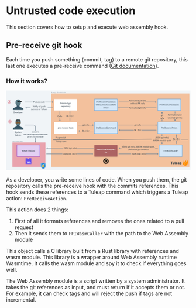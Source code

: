 # Untrusted code execution

This section covers how to setup and execute web assembly hook.

## Pre-receive git hook

Each time you push something (commit, tag) to a remote git repository, this last one executes a pre-receive
command ([Git documentation](https://git-scm.com/docs/githooks#pre-receive)).

### How it works?

![Overview of pre-receive hook operation](./images/untrusted-code-exec.png)

As a developer, you write some lines of code. When you push them, the git repository calls the pre-receive hook with the
commits references. This hook sends these references to a Tuleap command which triggers a Tuleap
action: `PreReceiveAction`.

This action does 2 things:

1. First of all it formats references and removes the ones related to a pull request
2. Then it sends them to `FFIWasmCaller` with the path to the Web Assembly module

This object calls a C library built from a Rust library with references and wasm module. This library is a wrapper around
Web Assembly runtime Wasmtime. It calls the wasm module and spy it to check if everything goes well.

The Web Assembly module is a script written by a system administrator. It takes the git references as input, and
must return if it accepts them or not. For example, it can check tags and will reject the push if tags are not incremental.
